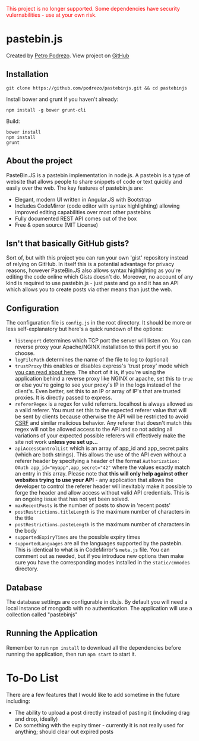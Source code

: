 <font color="red">This project is no longer supported. Some dependencies have security vulernabilities - use at your own risk.</font>

# pastebin.js

Created by [Petro Podrezo](http://podrezo.com/). View project on [GitHub](https://github.com/podrezo/pastebinjs)


## Installation

```
git clone https://github.com/podrezo/pastebinjs.git && cd pastebinjs
```

Install bower and grunt if you haven't already:
```
npm install -g bower grunt-cli
```

Build:
```
bower install
npm install
grunt
```


## About the project
PasteBin.JS is a pastebin implementation in node.js. A pastebin is a type of website that allows people to share snippets of code or text quickly and easily over the web. The key features of pastebin.js are:

* Elegant, modern UI written in Angular.JS with Bootstrap
* Includes CodeMirror (code editor with syntax highlighting) allowing improved editing capabilities over most other pastebins
* Fully documented REST API comes out of the box
* Free & open source (MIT License)

## Isn't that basically GitHub gists?
Sort of, but with this project you can run your own 'gist' repository instead of relying on GitHub. In itself this is a potential advantage for privacy reasons, however PasteBin.JS also allows syntax highlighting as you're editing the code online which Gists doesn't do. Moreover, no account of any kind is required to use pastebin.js - just paste and go and it has an API which allows you to create posts via other means than just the web.

## Configuration
The configuration file is `config.js` in the root directory. It should be more or less self-explanatory but here's a quick rundown of the options:
* `listenport` determines which TCP port the server will listen on. You can reverse proxy your Apache/NGINX installation to this port if you so choose.
* `logFilePath` determines the name of the file to log to (optional)
* `trustProxy` this enables or disables express's 'trust proxy' mode which [you can read about here](http://expressjs.com/guide/behind-proxies.html). The short of it is, if you're using the application behind a reverse proxy like NGINX or apache, set this to `true` or else you're going to see your proxy's IP in the logs instead of the client's. Even better, set this to an IP or array of IP's that are trusted proxies. It is directly passed to express.
* `refererRegex` is a regex for valid referrers. localhost is always allowed as a valid referer. You must set this to the expected referer value that will be sent by clients because otherwise the API will be restricted to avoid [CSRF](http://en.wikipedia.org/wiki/Cross-site_request_forgery) and similar malicious behavior. Any referer that doesn't match this regex will not be allowed access to the API and so not adding all variations of your expected possible referers will effectively make the site not work **unless you set up...**
* `apiAccessControlList` which is an array of app_id and app_secret pairs (which are both strings). This allows the use of the API even without a referer header by specifying a header of the format `Authorization: OAuth app_id="myapp",app_secret="42"` where the values exactly match an entry in this array. Please note that **this will only help against other websites trying to use your API** - any application that allows the developer to control the referer header will inevitably make it possible to forge the header and allow access without valid API credentials. This is an ongoing issue that has not yet been solved.
* `maxRecentPosts` is the number of posts to show in 'recent posts'
* `postRestrictions.titleLength` is the maximum number of characters in the title
* `postRestrictions.pasteLength` is the maximum number of characters in the body
* `supportedExpiryTimes` are the possible expiry times
* `supportedLanguages` are all the languages supported by the pastebin. This is identical to what is in CodeMirror's `meta.js` file. You can comment out as needed, but if you introduce new options then make sure you have the corresponding modes installed in the `static/cmmodes` directory.

## Database
The database settings are configurable in db.js. By default you will need a local instance of mongodb with no authentication. The application will use a collection called "pastebinjs"

## Running the Application
Remember to run `npm install` to download all the dependencies before running the application, then run `npm start` to start it.

# To-Do List

There are a few features that I would like to add sometime in the future including:

* The ability to upload a post directly instead of pasting it (including drag and drop, ideally)
* Do something with the expiry timer - currently it is not really used for anything; should clear out expired posts
